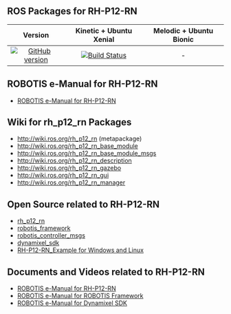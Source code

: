 ## ROS Packages for RH-P12-RN 

|Version|Kinetic + Ubuntu Xenial|Melodic + Ubuntu Bionic|
|:---:|:---:|:---:|
|[![GitHub version](https://badge.fury.io/gh/ROBOTIS-GIT%2FRH-P12-RN.svg)](https://badge.fury.io/gh/ROBOTIS-GIT%2FRH-P12-RN)|[![Build Status](https://travis-ci.org/ROBOTIS-GIT/RH-P12-RN.svg?branch=master)](https://travis-ci.org/ROBOTIS-GIT/RH-P12-RN)|-|

## ROBOTIS e-Manual for RH-P12-RN
- [ROBOTIS e-Manual for RH-P12-RN](http://emanual.robotis.com/docs/en/platform/rh_p12_rn/)

## Wiki for rh_p12_rn Packages
- http://wiki.ros.org/rh_p12_rn (metapackage)
- http://wiki.ros.org/rh_p12_rn_base_module
- http://wiki.ros.org/rh_p12_rn_base_module_msgs
- http://wiki.ros.org/rh_p12_rn_description
- http://wiki.ros.org/rh_p12_rn_gazebo
- http://wiki.ros.org/rh_p12_rn_gui
- http://wiki.ros.org/rh_p12_rn_manager

## Open Source related to RH-P12-RN
- [rh_p12_rn](https://github.com/ROBOTIS-GIT/RH-P12-RN)
- [robotis_framework](https://github.com/ROBOTIS-GIT/ROBOTIS-Framework)
- [robotis_controller_msgs](https://github.com/ROBOTIS-GIT/ROBOTIS-Framework-msgs)
- [dynamixel_sdk](https://github.com/ROBOTIS-GIT/DynamixelSDK)
- [RH-P12-RN_Example for Windows and Linux](https://github.com/ROBOTIS-GIT/RH-P12-RN_Example)

## Documents and Videos related to RH-P12-RN
- [ROBOTIS e-Manual for RH-P12-RN](http://emanual.robotis.com/docs/en/platform/rh_p12_rn/)
- [ROBOTIS e-Manual for ROBOTIS Framework](http://emanual.robotis.com/docs/en/software/robotis_framework_packages/)
- [ROBOTIS e-Manual for Dynamixel SDK](http://emanual.robotis.com/docs/en/software/dynamixel/dynamixel_sdk/overview/)
